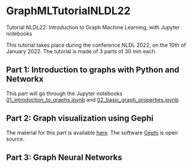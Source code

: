 # GraphMLTutorialNLDL22
Tutorial NLDL22: Introduction to Graph Machine Learning, with Jupyter notebooks

This tutorial takes place during the conference NLDL 2022, on the 10th of January 2022.
The tutorial is made of 3 parts of 30 min each.

## Part 1: Introduction to graphs with Python and Networkx

This part will go through the Jupyter notebooks [01_introduction_to_graphs.ipynb](https://github.com/uitml/GraphMLTutorialNLDL22/blob/main/01_introduction_to_graphs.ipynb) and [02_basic_graph_properties.ipynb](https://github.com/uitml/GraphMLTutorialNLDL22/blob/main/02_basic_graph_properties.ipynb).

## Part 2: Graph visualization using Gephi

The material for this part is available [here](https://github.com/mizvol/gephi-tutorials). The software [Gephi](https://gephi.org/) is open source.

## Part 3: Graph Neural Networks
